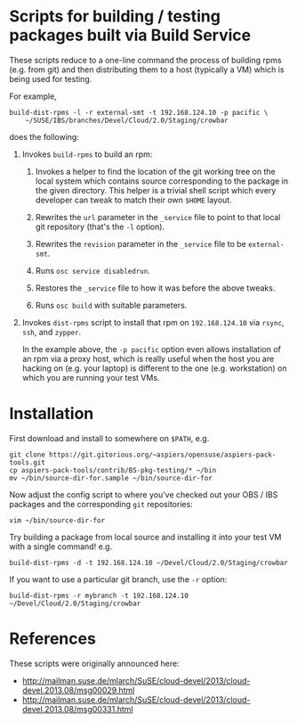 # Scripts for building / testing packages built via Build Service

These scripts reduce to a one-line command the process of building
rpms (e.g. from git) and then distributing them to a host (typically a
VM) which is being used for testing.

For example,

    build-dist-rpms -l -r external-smt -t 192.168.124.10 -p pacific \
        ~/SUSE/IBS/branches/Devel/Cloud/2.0/Staging/crowbar

does the following:

1.  Invokes `build-rpms` to build an rpm:

    1.  Invokes a helper to find the location of the git working tree
        on the local system which contains source corresponding to
        the package in the given directory.  This helper is a trivial
        shell script which every developer can tweak to match their
        own `$HOME` layout.

    2.  Rewrites the `url` parameter in the `_service` file to point
        to that local git repository (that's the `-l` option).

    3.  Rewrites the `revision` parameter in the `_service` file to
        be `external-smt`.

    4.  Runs `osc service disabledrun`.

    5.  Restores the `_service` file to how it was before the above
        tweaks.

    6.  Runs `osc build` with suitable parameters.

2.  Invokes `dist-rpms` script to install that rpm on `192.168.124.10`
    via `rsync`, `ssh`, and `zypper`.

    In the example above, the `-p pacific` option even allows
    installation of an rpm via a proxy host, which is really useful
    when the host you are hacking on (e.g. your laptop) is different
    to the one (e.g. workstation) on which you are running your test
    VMs.

# Installation

First download and install to somewhere on `$PATH`, e.g.

    git clone https://git.gitorious.org/~aspiers/opensuse/aspiers-pack-tools.git
    cp aspiers-pack-tools/contrib/BS-pkg-testing/* ~/bin
    mv ~/bin/source-dir-for.sample ~/bin/source-dir-for

Now adjust the config script to where you've checked out your OBS / IBS
packages and the corresponding `git` repositories:

    vim ~/bin/source-dir-for

Try building a package from local source and installing it into
your test VM with a single command! e.g.

    build-dist-rpms -d -t 192.168.124.10 ~/Devel/Cloud/2.0/Staging/crowbar

If you want to use a particular git branch, use the `-r` option:

    build-dist-rpms -r mybranch -t 192.168.124.10 ~/Devel/Cloud/2.0/Staging/crowbar

# References

These scripts were originally announced here:

* http://mailman.suse.de/mlarch/SuSE/cloud-devel/2013/cloud-devel.2013.08/msg00029.html
* http://mailman.suse.de/mlarch/SuSE/cloud-devel/2013/cloud-devel.2013.08/msg00331.html

